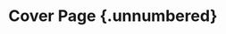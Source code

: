 # Cover Page {.unnumbered}

<!--
Development and Application of a Closed-Loop Continuous Optical Neural Interface

Procedures for real-time image processing, neural signal extraction,

*and application to closed-loop control using wide-field Ca2+
fluorescence*

*with awake behaving animals*

Mark E. Bucklin

Boston University

2018

Doctor of Philosophy

**\
**

© 2018

Mark E. Bucklin

ALL RIGHTS RESERVED**\
**

APPROVED BY

Xue Han

Associate Professor of Biomedical Engineering

Jerome Mertz

Professor of Biomedical Engineering

David Boas

Director of Neurophotonics Center

Professor of Biomedical Engineering

Ian Davison

Assistant Professor of Biology

Thomas Bifano

Director of the Boston University Photonics Center

Professor of Mechanical Engineering -->
